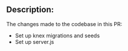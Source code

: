 ## Description:

The changes made to the codebase in this PR:

* Set up knex migrations and seeds
* Set up server.js
